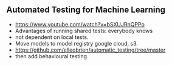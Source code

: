 ## Automated Testing for Machine Learning
   * https://www.youtube.com/watch?v=bSXUJRnQPPo
   * Advantages of running shared tests: everybody knows
   * not dependent on local tests.
   * Move models to model registry google cloud, s3.
   * https://github.com/elleobrien/automatic_testing/tree/master
   * then add behavioural testing 